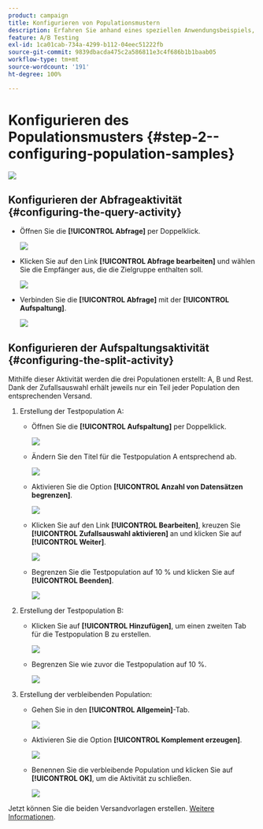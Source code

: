 ```yaml
---
product: campaign
title: Konfigurieren von Populationsmustern
description: Erfahren Sie anhand eines speziellen Anwendungsbeispiels, wie Sie A/B-Tests durchführen
feature: A/B Testing
exl-id: 1ca01cab-734a-4299-b112-04eec51222fb
source-git-commit: 9839dbacda475c2a586811e3c4f686b1b1baab05
workflow-type: tm+mt
source-wordcount: '191'
ht-degree: 100%

---
```


# Konfigurieren des Populationsmusters {#step-2--configuring-population-samples}

![](../../assets/common.svg)

## Konfigurieren der Abfrageaktivität {#configuring-the-query-activity}

* Öffnen Sie die **[!UICONTROL Abfrage]** per Doppelklick.

   ![](assets/use_case_abtesting_createrecipients_001.png)

* Klicken Sie auf den Link **[!UICONTROL Abfrage bearbeiten]** und wählen Sie die Empfänger aus, die die Zielgruppe enthalten soll.

   ![](assets/use_case_abtesting_createrecipients_002.png)

* Verbinden Sie die **[!UICONTROL Abfrage]** mit der **[!UICONTROL Aufspaltung]**.

   ![](assets/use_case_abtesting_createrecipients_003.png)

## Konfigurieren der Aufspaltungsaktivität {#configuring-the-split-activity}

Mithilfe dieser Aktivität werden die drei Populationen erstellt: A, B und Rest. Dank der Zufallsauswahl erhält jeweils nur ein Teil jeder Population den entsprechenden Versand.

1. Erstellung der Testpopulation A:

   * Öffnen Sie die **[!UICONTROL Aufspaltung]** per Doppelklick.

      ![](assets/use_case_abtesting_createrecipients_004.png)

   * Ändern Sie den Titel für die Testpopulation A entsprechend ab.

      ![](assets/use_case_abtesting_createrecipients_005.png)

   * Aktivieren Sie die Option **[!UICONTROL Anzahl von Datensätzen begrenzen]**.

      ![](assets/use_case_abtesting_createrecipients_006.png)

   * Klicken Sie auf den Link **[!UICONTROL Bearbeiten]**, kreuzen Sie **[!UICONTROL Zufallsauswahl aktivieren]** an und klicken Sie auf **[!UICONTROL Weiter]**.

      ![](assets/use_case_abtesting_createrecipients_007.png)

   * Begrenzen Sie die Testpopulation auf 10 % und klicken Sie auf **[!UICONTROL Beenden]**.

      ![](assets/use_case_abtesting_createrecipients_008.png)

1. Erstellung der Testpopulation B:

   * Klicken Sie auf **[!UICONTROL Hinzufügen]**, um einen zweiten Tab für die Testpopulation B zu erstellen.

      ![](assets/use_case_abtesting_createrecipients_009.png)

   * Begrenzen Sie wie zuvor die Testpopulation auf 10 %.

      ![](assets/use_case_abtesting_createrecipients_010.png)

1. Erstellung der verbleibenden Population:

   * Gehen Sie in den **[!UICONTROL Allgemein]**-Tab.

      ![](assets/use_case_abtesting_createrecipients_011.png)

   * Aktivieren Sie die Option **[!UICONTROL Komplement erzeugen]**.

      ![](assets/use_case_abtesting_createrecipients_012.png)

   * Benennen Sie die verbleibende Population und klicken Sie auf **[!UICONTROL OK]**, um die Aktivität zu schließen.

      ![](assets/use_case_abtesting_createrecipients_013.png)

Jetzt können Sie die beiden Versandvorlagen erstellen. [Weitere Informationen](a-b-testing-uc-delivery-templates.md).
